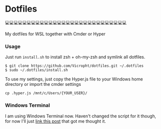 # Dotfiles
💻💻💻💻💻💻💻💻💻💻💻💻💻💻💻💻💻💻💻💻💻💻💻💻💻💻💻💻

My dotfiles for WSL together with Cmder or Hyper 

### Usage
Just run `install.sh` to install zsh + oh-my-zsh and symlink all dotfiles.

```
$ git clone https://github.com/Vicropht/dotfiles.git ~/.dotfiles
$ sudo ~/.dotfiles/install.sh
```

To use my settings, just copy the Hyper.js file to your Windows home directory or import the cmder settings

```
cp .hyper.js /mnt/c/Users/{YOUR_USER}/
```
### Windows Terminal
I am using Windows Terminal now. Haven't changed the script for it though, for now I'll just [link this post](https://medium.com/@hjgraca/style-your-windows-terminal-and-wsl2-like-a-pro-9a2e1ad4c9d0) that got me thought it.
